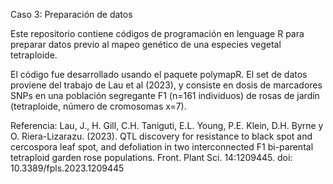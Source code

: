 Caso 3: Preparación de datos

Este repositorio contiene códigos de programación en lenguage R para preparar datos previo al mapeo genético de una especies vegetal tetraploide.

El código fue desarrollado usando el paquete polymapR. El set de datos proviene del trabajo de Lau et al (2023), y consiste en dosis de marcadores SNPs en una población segregante F1 (n=161 individuos) de rosas de jardín (tetraploide, número de cromosomas x=7).

Referencia: Lau, J., H. Gill, C.H. Taniguti, E.L. Young, P.E. Klein, D.H. Byrne y O. Riera-Lizarazu. (2023). QTL discovery for resistance to black spot and cercospora leaf spot, and defoliation in two interconnected F1 bi-parental tetraploid garden rose populations. Front. Plant Sci. 14:1209445. doi: 10.3389/fpls.2023.1209445
